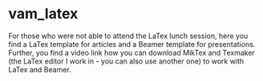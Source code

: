 # vam_latex
For those who were not able to attend the LaTex lunch session, here you find a LaTex template for articles and a Beamer template for presentations. Further, you find a video link how you can download MikTex and Texmaker (the LaTex editor I work in - you can also use another one) to work with LaTex and Beamer. 
